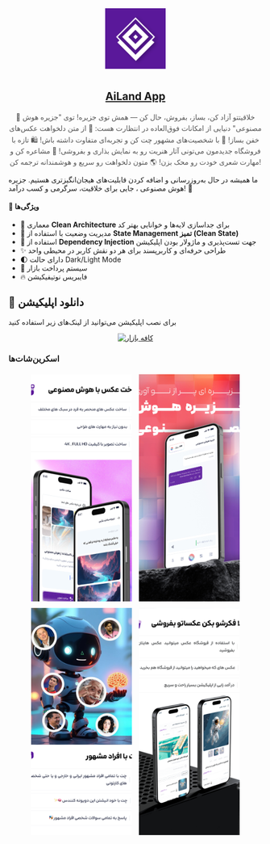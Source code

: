 
<div align="center">
  <!-- لوگو اپ -->
  <img src="../../assets/logo/AiLand.png" alt="AiLand App Logo" width="120" style="margin-bottom:10px;" />
  
  <!-- اسم اپ با لینک -->
  <h2>
    <a href="https://cafebazaar.ir/app/ir.ternav.ai_land_flutter" target="_blank">
      AiLand App
    </a>
  </h2>
</div>

<!-- ===== توضیح کوتاه ===== -->
<p align="center" style="line-height:1.6; max-width: 600px; margin: auto; color: #555;">
 🌟  خلاقیتتو آزاد کن، بساز، بفروش، حال کن — همش توی جزیره!
توی "جزیره هوش مصنوعی" دنیایی از امکانات فوق‌العاده در انتظارت هست:
🎨 از متن دلخواهت عکس‌های خفن بساز!
👥 با شخصیت‌های مشهور چت کن و تجربه‌ای متفاوت داشته باش!
🛍️ تازه با فروشگاه جدیدمون می‌تونی آثار هنریت رو به نمایش بذاری و بفروشی!
🎤 مشاعره کن و مهارت شعری خودت رو محک بزن!
🌎 متون دلخواهت رو سریع و هوشمندانه ترجمه کن!



ما همیشه در حال به‌روزرسانی و اضافه کردن قابلیت‌های هیجان‌انگیزتری هستیم.
جزیره هوش مصنوعی ، جایی برای خلاقیت، سرگرمی و کسب درآمد! 🚀
</p>

<!-- ===== ویژگی‌ها ===== -->
#### 🧩 ویژگی‌ها   
- 🧱 معماری **Clean Architecture** برای جداسازی لایه‌ها و خوانایی بهتر کد  
- 🧠 مدیریت وضعیت با استفاده از **State Management تمیز (Clean State)**  
- 💉 استفاده از **Dependency Injection** جهت تست‌پذیری و ماژولار بودن اپلیکیشن  
- ✨ طراحی حرفه‌ای و کاربرپسند برای هر دو نقش کاربر در محیطی واحد
- 🌓 دارای حالت Dark/Light Mode
- 💸 سیستم پرداخت بازار
- 🔥 فایبریس نوتیفیکیشن

## 📱 دانلود اپلیکیشن

برای نصب اپلیکیشن می‌توانید از لینک‌های زیر استفاده کنید


<p align="center">
  <a href="https://cafebazaar.ir/app/ir.ternav.ai_land_flutter">
    <img src="https://webassets.cafebazaar.ir/images/bazaar-logo.svg" width="85" alt="کافه بازار"/>
  </a>
</p>


<!-- ===== اسکرین‌شات‌ها ===== -->
<h3>اسکرین‌شات‌ها</h3>
<p align="center">
  <img src="../../assets/screen/AILand/2.jpg" alt="Screen 1" width="200" style="margin:5px; height:450px; object-fit:cover;" />
  <img src="../../assets/screen/AILand/1.jpg" alt="Screen 2" width="200" style="margin:5px; height:450px; object-fit:cover;" />
  <img src="../../assets/screen/AILand/3.jpg" alt="Screen 3" width="200" style="margin:5px; height:450px; object-fit:cover;" />
  <img src="../../assets/screen/AILand/4.png" alt="Screen 3" width="200" style="margin:5px; height:450px; object-fit:cover;" />
</p>
